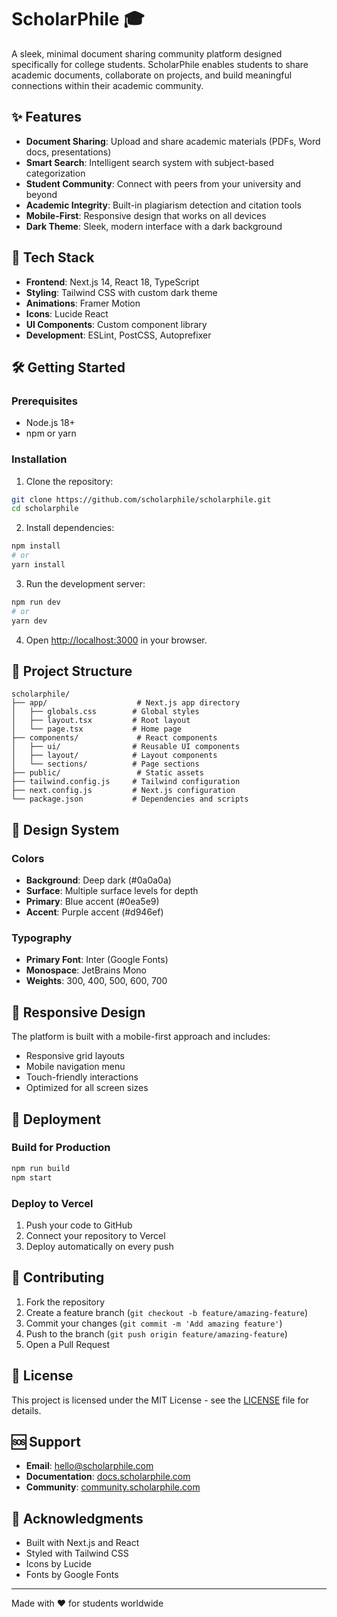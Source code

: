 # ScholarPhile 🎓

A sleek, minimal document sharing community platform designed specifically for college students. ScholarPhile enables students to share academic documents, collaborate on projects, and build meaningful connections within their academic community.

## ✨ Features

- **Document Sharing**: Upload and share academic materials (PDFs, Word docs, presentations)
- **Smart Search**: Intelligent search system with subject-based categorization
- **Student Community**: Connect with peers from your university and beyond
- **Academic Integrity**: Built-in plagiarism detection and citation tools
- **Mobile-First**: Responsive design that works on all devices
- **Dark Theme**: Sleek, modern interface with a dark background

## 🚀 Tech Stack

- **Frontend**: Next.js 14, React 18, TypeScript
- **Styling**: Tailwind CSS with custom dark theme
- **Animations**: Framer Motion
- **Icons**: Lucide React
- **UI Components**: Custom component library
- **Development**: ESLint, PostCSS, Autoprefixer

## 🛠️ Getting Started

### Prerequisites

- Node.js 18+ 
- npm or yarn

### Installation

1. Clone the repository:
```bash
git clone https://github.com/scholarphile/scholarphile.git
cd scholarphile
```

2. Install dependencies:
```bash
npm install
# or
yarn install
```

3. Run the development server:
```bash
npm run dev
# or
yarn dev
```

4. Open [http://localhost:3000](http://localhost:3000) in your browser.

## 📁 Project Structure

```
scholarphile/
├── app/                    # Next.js app directory
│   ├── globals.css        # Global styles
│   ├── layout.tsx         # Root layout
│   └── page.tsx           # Home page
├── components/             # React components
│   ├── ui/                # Reusable UI components
│   ├── layout/            # Layout components
│   └── sections/          # Page sections
├── public/                 # Static assets
├── tailwind.config.js     # Tailwind configuration
├── next.config.js         # Next.js configuration
└── package.json           # Dependencies and scripts
```

## 🎨 Design System

### Colors
- **Background**: Deep dark (#0a0a0a)
- **Surface**: Multiple surface levels for depth
- **Primary**: Blue accent (#0ea5e9)
- **Accent**: Purple accent (#d946ef)

### Typography
- **Primary Font**: Inter (Google Fonts)
- **Monospace**: JetBrains Mono
- **Weights**: 300, 400, 500, 600, 700

## 📱 Responsive Design

The platform is built with a mobile-first approach and includes:
- Responsive grid layouts
- Mobile navigation menu
- Touch-friendly interactions
- Optimized for all screen sizes

## 🚀 Deployment

### Build for Production
```bash
npm run build
npm start
```

### Deploy to Vercel
1. Push your code to GitHub
2. Connect your repository to Vercel
3. Deploy automatically on every push

## 🤝 Contributing

1. Fork the repository
2. Create a feature branch (`git checkout -b feature/amazing-feature`)
3. Commit your changes (`git commit -m 'Add amazing feature'`)
4. Push to the branch (`git push origin feature/amazing-feature`)
5. Open a Pull Request

## 📄 License

This project is licensed under the MIT License - see the [LICENSE](LICENSE) file for details.

## 🆘 Support

- **Email**: hello@scholarphile.com
- **Documentation**: [docs.scholarphile.com](https://docs.scholarphile.com)
- **Community**: [community.scholarphile.com](https://community.scholarphile.com)

## 🙏 Acknowledgments

- Built with Next.js and React
- Styled with Tailwind CSS
- Icons by Lucide
- Fonts by Google Fonts

---

Made with ❤️ for students worldwide
